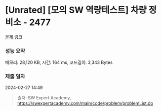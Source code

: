 # [Unrated] [모의 SW 역량테스트] 차량 정비소 - 2477 

[문제 링크](https://swexpertacademy.com/main/code/problem/problemDetail.do?contestProbId=AV6c6bgaIuoDFAXy) 

### 성능 요약

메모리: 28,120 KB, 시간: 164 ms, 코드길이: 3,343 Bytes

### 제출 일자

2024-02-27 14:49



> 출처: SW Expert Academy, https://swexpertacademy.com/main/code/problem/problemList.do